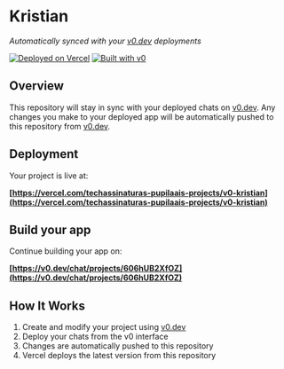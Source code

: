 # Kristian

*Automatically synced with your [v0.dev](https://v0.dev) deployments*

[![Deployed on Vercel](https://img.shields.io/badge/Deployed%20on-Vercel-black?style=for-the-badge&logo=vercel)](https://vercel.com/techassinaturas-pupilaais-projects/v0-kristian)
[![Built with v0](https://img.shields.io/badge/Built%20with-v0.dev-black?style=for-the-badge)](https://v0.dev/chat/projects/606hUB2XfOZ)

## Overview

This repository will stay in sync with your deployed chats on [v0.dev](https://v0.dev).
Any changes you make to your deployed app will be automatically pushed to this repository from [v0.dev](https://v0.dev).

## Deployment

Your project is live at:

**[https://vercel.com/techassinaturas-pupilaais-projects/v0-kristian](https://vercel.com/techassinaturas-pupilaais-projects/v0-kristian)**

## Build your app

Continue building your app on:

**[https://v0.dev/chat/projects/606hUB2XfOZ](https://v0.dev/chat/projects/606hUB2XfOZ)**

## How It Works

1. Create and modify your project using [v0.dev](https://v0.dev)
2. Deploy your chats from the v0 interface
3. Changes are automatically pushed to this repository
4. Vercel deploys the latest version from this repository